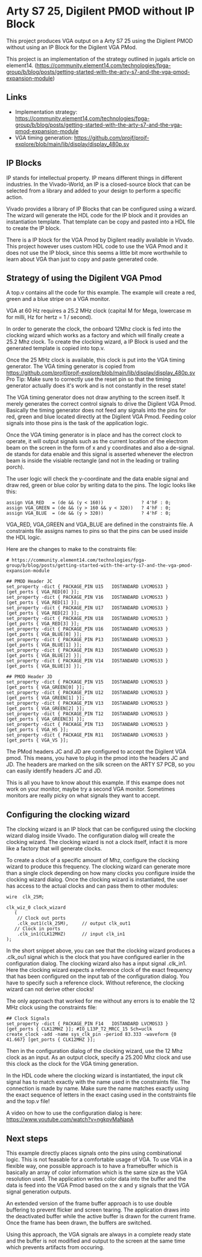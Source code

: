 # Arty S7 25, Digilent PMOD without IP Block

This project produces VGA output on a Arty S7 25 using the Digilent PMOD without using an IP Block for the Digilent VGA PMod.

This project is an implementation of the strategy outlined in jugals article on element14. (https://community.element14.com/technologies/fpga-group/b/blog/posts/getting-started-with-the-arty-s7-and-the-vga-pmod-expansion-module)

## Links

* Implementation strategy: https://community.element14.com/technologies/fpga-group/b/blog/posts/getting-started-with-the-arty-s7-and-the-vga-pmod-expansion-module
* VGA timing generation: https://github.com/projf/projf-explore/blob/main/lib/display/display_480p.sv

## IP Blocks

IP stands for intellectual property. IP means different things in different industries.
In the Vivado-World, an IP is a closed-source block that can be selected from a library
and added to your design to perform a specific action.

Vivado provides a library of IP Blocks that can be configured using a wizard.
The wizard will generate the HDL code for the IP block and it provides an instantiation template.
That template can be copy and pasted into a HDL file to create the IP block.

There is a IP block for the VGA Pmod by Digilent readily available in Vivado.
This project however uses custom HDL code to use the VGA Pmod and it does not use the IP block,
since this seems a little bit more worthwhile to learn about VGA than just to copy and paste generated code.

## Strategy of using the Digilent VGA Pmod

A top.v contains all the code for this example. The example will create a red, green and a blue stripe
on a VGA monitor.

VGA at 60 Hz requires a 25.2 MHz clock (capital M for Mega, lowercase m for milli, Hz for hertz = 1 / second).

In order to generate the clock, the onboard 12Mhz clock is fed into the clocking wizard which works as a factory
and which will finally create a 25.2 Mhz clock. To create the clocking wizard, a IP Block is used and the generated 
template is copied into top.v.

Once the 25 MHz clock is available, this clock is put into the VGA timing generator.
The VGA timing generator is copied from https://github.com/projf/projf-explore/blob/main/lib/display/display_480p.sv
Pro Tip: Make sure to correctly use the reset pin so that the timing generator actually does it's work and is not 
constantly in the reset state!

The VGA timing generator does not draw anything to the screen itself. It merely generates the correct control signals 
to drive the Digilent VGA Pmod. Basically the timing generator does not feed any signals into the pins for red, green 
and blue located directly at the Digilent VGA Pmod. Feeding color signals into those pins is the task of the application
logic.

Once the VGA timing generator is in place and has the correct clock to operate, it will output signals such as the current
location of the electrom beam on the screen in the form of x and y coordinates and also a de-signal. de stands for 
data enable and this signal is asserted whenever the electron beam is inside the visiable rectangle (and not in the 
leading or trailing porch).

The user logic will check the y-coordinate and the data enable signal and draw red, green or blue color by writing
data to the pins. The logic looks like this:

```
assign VGA_RED   = (de && (y < 160))              ? 4'hF : 0;
assign VGA_GREEN = (de && (y > 160 && y < 320))   ? 4'hF : 0;
assign VGA_BLUE  = (de && (y > 320))              ? 4'hF : 0;
```

VGA_RED, VGA_GREEN and VGA_BLUE are defined in the constraints file. A constraints file assigns names to pins so that
the pins can be used inside the HDL logic.

Here are the changes to make to the constraints file:

```
# https://community.element14.com/technologies/fpga-group/b/blog/posts/getting-started-with-the-arty-s7-and-the-vga-pmod-expansion-module

## PMOD Header JC
set_property -dict { PACKAGE_PIN U15   IOSTANDARD LVCMOS33 } [get_ports { VGA_RED[0] }];
set_property -dict { PACKAGE_PIN V16   IOSTANDARD LVCMOS33 } [get_ports { VGA_RED[1] }];
set_property -dict { PACKAGE_PIN U17   IOSTANDARD LVCMOS33 } [get_ports { VGA_RED[2] }];
set_property -dict { PACKAGE_PIN U18   IOSTANDARD LVCMOS33 } [get_ports { VGA_RED[3] }];
set_property -dict { PACKAGE_PIN U16   IOSTANDARD LVCMOS33 } [get_ports { VGA_BLUE[0] }];
set_property -dict { PACKAGE_PIN P13   IOSTANDARD LVCMOS33 } [get_ports { VGA_BLUE[1] }];
set_property -dict { PACKAGE_PIN R13   IOSTANDARD LVCMOS33 } [get_ports { VGA_BLUE[2] }];
set_property -dict { PACKAGE_PIN V14   IOSTANDARD LVCMOS33 } [get_ports { VGA_BLUE[3] }];

## PMOD Header JD
set_property -dict { PACKAGE_PIN V15   IOSTANDARD LVCMOS33 } [get_ports { VGA_GREEN[0] }];
set_property -dict { PACKAGE_PIN U12   IOSTANDARD LVCMOS33 } [get_ports { VGA_GREEN[1] }];
set_property -dict { PACKAGE_PIN V13   IOSTANDARD LVCMOS33 } [get_ports { VGA_GREEN[2] }];
set_property -dict { PACKAGE_PIN T12   IOSTANDARD LVCMOS33 } [get_ports { VGA_GREEN[3] }];
set_property -dict { PACKAGE_PIN T13   IOSTANDARD LVCMOS33 } [get_ports { VGA_HS }];
set_property -dict { PACKAGE_PIN R11   IOSTANDARD LVCMOS33 } [get_ports { VGA_VS }];
```

The PMod headers JC and JD are configured to accept the Digilent VGA pmod. This means, you have
to plug in the pmod into the headers JC and JD. The headers are marked on the silk screen 
on the ARTY S7 PCB, so you can easily identify headers JC and JD.

This is all you have to know about this example.
If this exampe does not work on your monitor, maybe try a second VGA monitor. Sometimes
monitors are really picky on what signals they want to accept.

## Configuring the clocking wizard

The clocking wizard is an IP block that can be configured using the clocking wizard dialog 
inside Vivado. The configuration dialog will create the clocking wizard. The clocking wizard
is not a clock itself, infact it is more like a factory that will generate clocks.

To create a clock of a specific amount of Mhz, configure the clocking wizard to produce this
frequency. The clocking wizard can generate more than a single clock depending on how many
clocks you configure inside the clocking wizard dialog. Once the clocking wizard is instantiated, 
the user has access to the actual clocks and can pass them to other modules:

```
wire  clk_25M;
    
clk_wiz_0 clock_wizard
   (
	// Clock out ports
	.clk_out1(clk_25M),     // output clk_out1
   // Clock in ports
	.clk_in1(CLK12MHZ)      // input clk_in1
);
```

In the short snippet above, you can see that the clocking wizard produces a .clk_ou1 signal which is
the clock that you have configured earlier in the configuration dialog. The clocking wizard also has
a input signal .clk_in1. Here the clocking wizard expects a reference clock of the exact frequency 
that has been configured on the input tab of the configuration dialog. You have to specify such a
reference clock. Without reference, the clocking wizard can not derive other clocks!

The only approach that worked for me without any errors is to enable the 
12 MHz clock using the constraints file:

```
## Clock Signals
set_property -dict { PACKAGE_PIN F14   IOSTANDARD LVCMOS33 } [get_ports { CLK12MHZ }]; #IO_L13P_T2_MRCC_15 Sch=uclk
create_clock -add -name sys_clk_pin -period 83.333 -waveform {0 41.667} [get_ports { CLK12MHZ }];
```

Then in the configuration dialog of the clocking wizard, use the 12 Mhz clock as an input.
As an output clock, specify a 25.200 Mhz clock and use this clock as the clock for the VGA timing generation.

In the HDL code where the clocking wizard is instantiated, the input clk signal has to match exactly 
with the name used in the constraints file. The connection is made by name. Make sure the name matches
exactly using the exact sequence of letters in the exact casing used in the contstraints file and the top.v file!

A video on how to use the configuration dialog is here: https://www.youtube.com/watch?v=ngkpvMaNapA

## Next steps

This example directly places signals onto the pins using combinational logic. This is not
feasable for a comfortable usage of VGA. To use VGA in a flexible way, one possible approach
is to have a framebuffer which is basically an array of color information which is the same
size as the VGA resolution used. The application writes color data into the buffer and 
the data is feed into the VGA Pmod based on the x and y signals that the VGA signal generation 
outputs.

An extended version of the frame buffer approach is to use double buffering to prevent flicker
and screen tearing. The application draws into the deactivated buffer while the active buffer
is drawn for the current frame. Once the frame has been drawn, the buffers are switched.

Using this approach, the VGA signals are always in a complete ready state and the buffer
is not modified and output to the screen at the same time which prevents artifacts from occuring.


